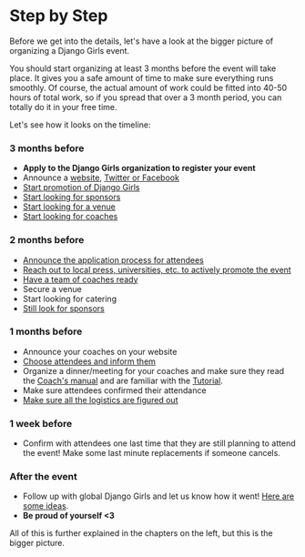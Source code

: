 # Step by Step

Before we get into the details, let's have a look at the bigger picture of organizing a Django Girls event.

You should start organizing at least 3 months before the event will take place. It gives you a safe amount of time to make sure everything runs smoothly. Of course, the actual amount of work could be fitted into 40-50 hours of total work, so if you spread that over a 3 month period, you can totally do it in your free time.

Let's see how it looks on the timeline:

### 3 months before

- __Apply to the Django Girls organization to register your event__
- Announce a [website](../website/), [Twitter or Facebook](/promotion/)
- [Start promotion of Django Girls](../promotion/)
- [Start looking for sponsors](../sponsors/)
- [Start looking for a venue](../logistics/)
- [Start looking for coaches](../coaches/)

### 2 months before

- [Announce the application process for attendees](../attendees/)
- [Reach out to local press, universities, etc. to actively promote the event](../promotion/)
- [Have a team of coaches ready](../coaches/)
- Secure a venue
- Start looking for catering
- [Still look for sponsors](../sponsors/)

### 1 months before

- Announce your coaches on your website
- [Choose attendees and inform them](../attendees/#how-to-choose-attendees)
- Organize a dinner/meeting for your coaches and make sure they read the [Coach's manual](http://coach.djangogirls.org/) and are familiar with the [Tutorial](../tutorial/).
- Make sure attendees confirmed their attendance
- [Make sure all the logistics are figured out](../logistics/)

### 1 week before

- Confirm with attendees one last time that they are still planning to attend the event! Make some last minute replacements if someone cancels.

### After the event

- Follow up with global Django Girls and let us know how it went! [Here are some ideas](../after_the_event/).
- __Be proud of yourself <3__

All of this is further explained in the chapters on the left, but this is the bigger picture.
